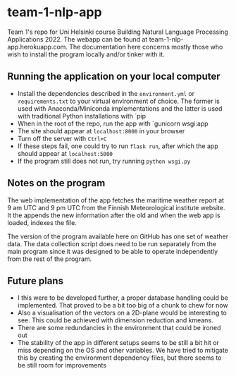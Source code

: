 # team-1-nlp-app

Team 1's repo for Uni Helsinki course Building Natural Language Processing Applications 2022. The webapp can be found at team-1-nlp-app.herokuapp.com. The documentation here concerns mostly those who wish to install the program locally and/or tinker with it.

## Running the application on your local computer

* Install the dependencies described in the `environment.yml` or `requirements.txt` to your virtual environment of choice. The former is used with Anaconda/Miniconda implementations and the latter is used with traditional Python installations with `pip
* When in the root of the repo, run the app with `gunicorn wsgi:app
* The site should appear at `localhost:8000` in your browser
* Turn off the server with `Ctrl+C`
* If these steps fail, one could try to run `flask run`, after which the app should appear at `localhost:5000`
* If the program still does not run, try running `python wsgi.py`

## Notes on the program

The web implementation of the app fetches the maritime weather report at 9 am UTC and 9 pm UTC from the Finnish Meteorological institute website. It the appends the new information after the old and when the web app is loaded, indexes the file. 

The version of the program available here on GitHub has one set of weather data. The data collection script does need to be run separately from the main program since it was designed to be able to operate independently from the rest of the program.

## Future plans
* I this were to be developed further, a proper database handling could be implemented. That proved to be a bit too big of a chunk to chew for now
* Also a visualisation of the vectors on a 2D-plane would be interesting to see. This could be achieved with dimension reduction and kmeans.
* There are some redundancies in the environment that could be ironed out
* The stability of the app in different setups seems to be still a bit hit or miss depending on the OS and other variables. We have tried to mitigate this by creating the environment dependency files, but there seems to be still room for improvements
